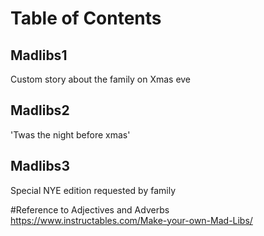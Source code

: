 # Table of Contents

## Madlibs1
Custom story about the family on Xmas eve

## Madlibs2
'Twas the night before xmas'

## Madlibs3
Special NYE edition requested by family

#Reference to Adjectives and Adverbs
https://www.instructables.com/Make-your-own-Mad-Libs/